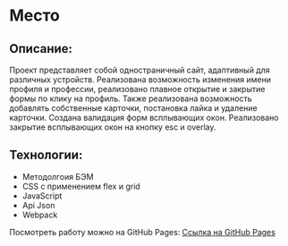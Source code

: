 # Место

## Описание:
Проект представляет собой одностраничный сайт, адаптивный для различных устройств. Реализована возможность изменения имени профиля и профессии, реализовано плавное открытие и закрытие формы по клику на профиль. Также реализована возможность добавлять собственные карточки, постановка лайка и удаление карточки. Создана валидация форм всплывающих окон. Реализовано закрытие всплывающих окон на кнопку esc и overlay.

## Технологии:
- Методолгоия БЭМ
- CSS с применением flex и grid
- JavaScript
- Api Json
- Webpack

Посмотреть работу можно на GitHub Pages:
[Ссылка на GitHub Pages](https://zhukek.github.io/mesto-project/index.html)

